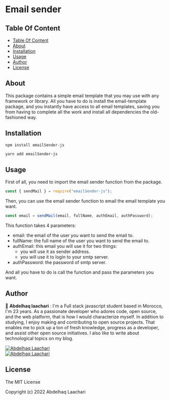 <h1>Email sender</h1>

## Table Of Content

- [Table Of Content](#table-of-content)
- [About](#about)
- [Installation](#installation)
- [Usage](#usage)
- [Author](#author)
- [License](#license)

## About

This package contains a simple email template that you may use with any framework or library.
All you have to do is install the email-template package, and you instantly have access to all email templates, saving you from having to complete all the work and install all dependencies the old-fashioned way.

## Installation

```
npm install emailSender-js
```

```sh
yarn add emailSender-js
```

## Usage

First of all, you need to import the email sender function from the package.

```js
const { sendMail } = require("emailSender-js");
```

Then, you can use the email sender function to email the email template you want.

```js
const email = sendMail(email, fullName, authEmail, authPassword);
```

This function takes 4 parameters:

- email: the email of the user you want to send the email to.
- fullName: the full name of the user you want to send the email to.
- authEmail: this email you will use it for two things:
  - you will use it as sender address.
  - you will use it to login to your smtp server.
- authPassword: the password of smtp server.

And all you have to do is call the function and pass the parameters you want.

## Author

👤 **Abdelhaq laachari** : I'm a Full stack javascript student based in Morocco, I'm 23 years. As a passionate developer who adores code, open source, and the web platform, that is how I would characterize myself. In addition to studying, I enjoy making and contributing to open source projects. That enables me to pick up a ton of fresh knowledge, progress as a developer, and assist other open source initiatives. I also like to write about technological topics on my blog.

<!-- linkedin icon -->
<a href="https://www.linkedin.com/in/abdelhaq-laachari/" target="_blank">
  <img src="https://img.shields.io/badge/-Abdelhaq%20Laachari-blue?style=flat-square&logo=Linkedin&logoColor=white&link=https://www.linkedin.com/in/abdelhaq-laachari/" alt="Abdelhaq Laachari" />
</a>
<br/>
<!-- medium icon -->
<a href="https://medium.com/@abdelhaqlaachari" target="_blank">
  <img src="https://img.shields.io/badge/-Abdelhaq%20Laachari-green?style=flat-square&logo=Medium&logoColor=white&link=https://medium.com/@abdelhaqlaachari" alt="Abdelhaq Laachari" />
</a>

## License

The MIT License

Copyright (c) 2022 Abdelhaq Laachari
